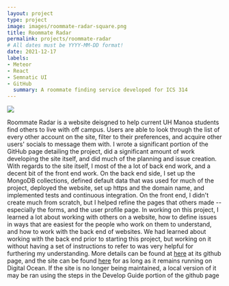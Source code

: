 ```yaml
---
layout: project
type: project
image: images/roommate-radar-square.png
title: Roommate Radar
permalink: projects/roommate-radar
# All dates must be YYYY-MM-DD format!
date: 2021-12-17
labels:
- Meteor
- React
- Semnatic UI
- GitHub
  summary: A roommate finding service developed for ICS 314
---
```


<img class="ui image" src="{{ site.baseurl }}/images/roommate-radar-header.png">

Roommate Radar is a website deisgned to help current UH Manoa students find others to live with off campus.
Users are able to look through the list of every other account on the site, filter to their preferences, and acquire other users' socials to message them with.
I wrote a significant portion of the GitHub page detailing the project, did a significant amount of work developing the site itself, and did much of the planning and issue creation.
With regards to the site itself, I most of the a lot of back end work, and a decent bit of the front end work.
On the back end side, I set up the MongoDB collections, defined default data that was used for much of the project, deployed the website, set up https and the domain name, and implemented tests and continuous integration.
On the front end, I didn't create much from scratch, but I helped refine the pages that others made -- especially the forms, and the user profile page.
In working on this project, I learned a lot about working with others on a website, how to define issues in ways that are easiest for the people who work on them to understand, and how to work with the back end of websites.
We had learned about working with the back end prior to starting this project, but working on it without having a set of instructions to refer to was very helpful for furthering my understanding.
More details can be found at [here](https://roommate-radar.github.io) at its github page, and the site can be found [here](https://roommate-radar.com) for as long as it remains running on Digital Ocean.
If the site is no longer being maintained, a local version of it may be ran using the steps in the Develop Guide portion of the github page
